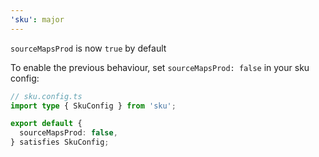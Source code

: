 ```yaml
---
'sku': major
---
```


`sourceMapsProd` is now `true` by default

To enable the previous behaviour, set `sourceMapsProd: false` in your sku config:

```ts
// sku.config.ts
import type { SkuConfig } from 'sku';

export default {
  sourceMapsProd: false,
} satisfies SkuConfig;
```
